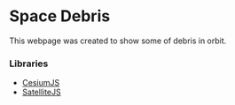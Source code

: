  # Space Debris
 
 This webpage was created to show some of debris in orbit.
 
 ### Libraries
 <ul>
  <li><a href="https://cesium.com/platform/cesiumjs/">CesiumJS</a>
  <li><a href="https://github.com/shashwatak/satellite-js">SatelliteJS</a>
 </ul>

 
